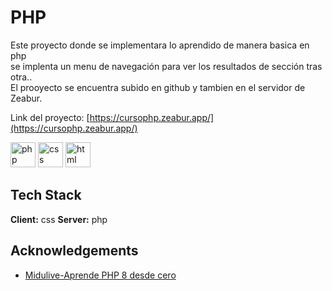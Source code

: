 # PHP 
<p>Este proyecto donde se implementara lo aprendido de manera basica en php
</br>se implenta un menu de navegación para ver los resultados de sección tras otra..</br>El prooyecto se encuentra subido en github y tambien en el servidor de Zeabur.</p>

Link del proyecto: [https://cursophp.zeabur.app/](https://cursophp.zeabur.app/)

<div align="left">
    <img src="https://th.bing.com/th/id/OIP.CmR_xQULrXJrBNo7Q4EUYgHaHa?rs=1&pid=ImgDetMain" height="40" alt="php logo"  />
     <img src="https://cdn.freebiesupply.com/logos/large/2x/css3-logo-png-transparent.png" height="40" alt="css logo" style="background:white;"  />
     <img src="https://th.bing.com/th/id/OIP.FaWovaDB5zBVf6RbaiqUHAHaHa?rs=1&pid=ImgDetMain" height="40" alt="html logo"  />
</div>

## Tech Stack
**Client:** css
**Server:** php

## Acknowledgements

 - [Midulive-Aprende PHP 8 desde cero](https://www.youtube.com/watch?v=BcGAPkjt_IE)

###
